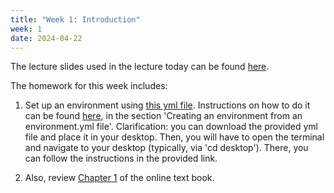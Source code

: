 ```yaml
---
title: "Week 1: Introduction"
week: 1
date: 2024-04-22
---
```


<!-- <a href="" target="_blank">link</a> -->
<!-- <a href="https://tudelft-citg.github.io/HOS-prob-design/unlisted/assignment.html" target="_blank">Start HW 1</a> -->

The lecture slides used in the lecture today can be found [here](https://github.com/TUDelft-CITG/HOS-prob-design-25/blob/main/assets/lecture_slides/01_lecture_2025.pdf). 

The homework for this week includes:
1. Set up an environment using [this yml file](https://github.com/TUDelft-CITG/HOS-prob-design-25/blob/main/assets/environment/prob_design_25.yml). Instructions on how to do it can be found [here](https://docs.conda.io/projects/conda/en/latest/user-guide/tasks/manage-environments.html), in the section 'Creating an environment from an environment.yml file'. Clarification: you can download the provided yml file and place it in your desktop. Then, you will have to open the terminal and navigate to your desktop (typically, via 'cd desktop'). There, you can follow the instructions in the provided link.

2. Also, review [Chapter 1](https://teachbooks.tudelft.nl/risk-reliability/prob-design/overview.html) of the online text book.

